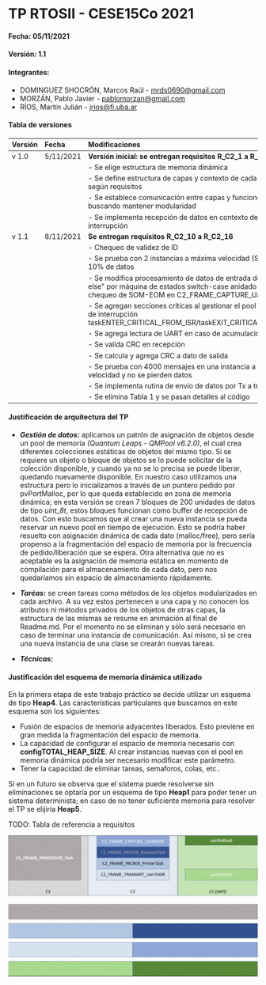 # TP RTOSII - CESE15Co 2021

#### Fecha: 05/11/2021

#### Versión: 1.1

#### Integrantes:
- DOMINGUEZ SHOCRÓN, Marcos Raúl - <mrds0690@gmail.com>
- MORZÁN, Pablo Javier - <pablomorzan@gmail.com>
- RÍOS, Martín Julián - <jrios@fi.uba.ar>

#### Tabla de versiones
| Versión | Fecha | Modificaciones |
|:--- |:---|:---|
| v 1.0 |  5/11/2021  | **Versión inicial: se entregan requisitos R_C2_1 a R_C2_9**  |
|  |  | - Se elige estructura de memoria dinámica | 
|  |  | - Se define estructura de capas y contexto de cada función según requisitos |
|  |  | - Se establece comunicación entre capas y funciones buscando mantener modularidad |
|  |  | - Se implementa recepción de datos en contexto de interrupción |
| v 1.1 |  8/11/2021  | **Se entregan requisitos R_C2_10 a R_C2_16**  |
|  |  | - Chequeo de validez de ID | 
|  |  | - Se prueba con 2 instancias a máxima velocidad (Se pierden 10% de datos |
|  |  | - Se modifica procesamiento de datos de entrada de tipo "if-else" por máquina de estados switch-case anidado con chequeo de SOM-EOM en C2_FRAME_CAPTURE_UartRxInit |
|  |  | - Se agregan secciones críticas al gestionar el pool en contexto de interrupción taskENTER_CRITICAL_FROM_ISR/taskEXIT_CRITICAL_FROM_ISR |
|  |  | - Se agrega lectura de UART en caso de acumulación en buffer |
|  |  | - Se valida CRC en recepción |
|  |  | - Se calcula y agrega CRC a dato de salida |
|  |  | - Se prueba con 4000 mensajes en una instancia a máxima velocidad y no se pierden datos |
|  |  | - Se implementa rutina de envío de datos por Tx a través de ISR. |
|  |  | - Se elimina Tabla 1 y se pasan detalles al código |



#### Justificación de arquitectura del TP
- ***Gestión de datos:*** aplicamos un patrón de asignación de objetos desde un pool de memoria _(Quantum Leaps - QMPool v6.2.0)_, el cual crea diferentes colecciones estáticas de objetos del mismo tipo. Si se requiere un objeto o bloque de objetos se lo puede solicitar de la colección disponible, y cuando ya no se lo precisa se puede liberar, quedando nuevamente disponible. En nuestro caso utilizamos una estructura pero lo inicializamos a través de un puntero pedido por pvPortMalloc, por lo que queda establecido en zona de memoria dinámica; en esta versión se crean 7 bloques de 200 unidades de datos de tipo _uint_8t_, estos bloques funcionan como buffer de recepción de datos. Con esto buscamos que al crear una nueva instancia se pueda reservar un nuevo pool en tiempo de ejecución.
Esto se podría haber resuelto con asignación dinámica de cada dato (malloc/free), pero sería propenso a la fragmentación del espacio de memoria por la frecuencia de pedido/liberación que se espera. Otra alternativa que no es aceptable es la asignación de memoria estática en momento de compilación para el almacenamiento de cada dato, pero nos quedaríamos sin espacio de almacenamiento rápidamente.

- ***Taréas:*** se crean tareas como métodos de los objetos modularizados en cada archivo. A su vez estos pertenecen a una capa y no conocen los atributos ni métodos privados de los objetos de otras capas, la estructura de las mismas se resume en animación al final de Readme.md. Por el momento no se eliminan y sólo será necesario en caso de terminar una instancia de comunicación. Así mismo, si se crea una nueva instancia  de una clase se crearán nuevas tareas.

- ***Técnicas:***



#### Justificación del esquema de memoria dinámica utilizado
En la primera etapa de este trabajo práctico se decide utilizar un esquema de tipo **Heap4**. Las caracteristicas particulares que buscamos en este esquema son los siguientes:
- Fusión de espacios de memoria adyacentes liberados. Esto previene en gran medida la fragmentación del espacio de memoria.
- La capacidad de configurar el espacio de memoria necesario con **configTOTAL_HEAP_SIZE**. Al crear instancias nuevas con el pool en memoria dinámica podría ser necesario modificar este parámetro.
- Tener la capacidad de eliminar tareas, semaforos, colas, etc..

Si en un futuro se observa que el sistema puede resolverse sin eliminaciones se optaría por un esquema de tipo **Heap1** para poder tener un sistema determinista; en caso de no tener suficiente memoria para resolver el TP se elijiría **Heap5**.

TODO: Tabla de referencia a requisitos


![](./images/frame_trip.gif)
